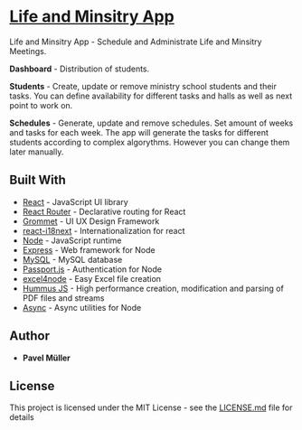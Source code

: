 # [Life and Minsitry App](https://ministry-meetings.herokuapp.com)

Life and Minsitry App - Schedule and Administrate Life and Minsitry Meetings.

**Dashboard** - Distribution of students.

**Students** - Create, update or remove ministry school students and their tasks. You can define availability for different tasks and halls as well as next point to work on.

**Schedules** - Generate, update and remove schedules. Set amount of weeks and tasks for each week. The app will generate the tasks for different students according to complex algorythms. However you can change them later manually.

## Built With

* [React](https://facebook.github.io/react/) - JavaScript UI library
* [React Router](https://reacttraining.com/react-router/) - Declarative routing for React
* [Grommet](http://grommet.io/) - UI UX Design Framework
* [react-i18next](https://react.i18next.com/) - Internationalization for react  
* [Node](https://nodejs.org/) - JavaScript runtime
* [Express](https://expressjs.com/) - Web framework for Node
* [MySQL](https://github.com/redblaze/node-mysql) - MySQL database
* [Passport.js](https://github.com/redblaze/node-mysql) - Authentication for Node
* [excel4node](https://github.com/natergj/excel4node) - Easy Excel file creation
* [Hummus JS](https://github.com/galkahana/HummusJS) - High performance creation, modification and parsing of PDF files and streams
* [Async](https://caolan.github.io/async/) - Async utilities for Node

## Author

- **Pavel Müller**

## License

This project is licensed under the MIT License - see the [LICENSE.md](LICENSE.md) file for details
